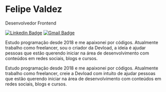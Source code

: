 # Felipe Valdez 

Desenvolvedor Frontend
 
[![Linkedin Badge](https://img.shields.io/badge/-Felipe%20Valdez-333bcc?style=flat-square&logo=Linkedin&logoColor=white&link=https://www.linkedin.com/in/felipe-valdez-a0462a142/)](https://www.linkedin.com/in/felipe-valdez-a0462a142/) 
[![Gmail Badge](https://img.shields.io/badge/-fvaldez018@gmail.com-333bcc?style=flat-square&logo=Gmail&logoColor=white&link=mailto:fvaldez018@gmail.com)](mailto:fvaldez018@gmail.com)

Estudo programação desde 2018 e me apaixonei por códigos. Atualmente trabalho como freelancer, sou o criador da Devload, a ideia é ajudar pessoas que estão querendo iniciar na área de desenvolvimento com conteúdos em redes sociais, blogs e cursos.

Estudo programação desde 2018 e me apaixonei por códigos. Atualmente trabalho como freelancer, creie a 
Devload com intuito de ajudar pessoas que estão querendo iniciar na área de 
desenvolvimento com conteúdos em redes sociais, blogs e cursos.
